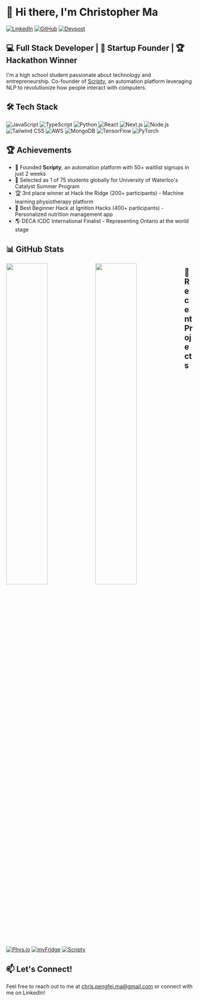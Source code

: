 # 👋 Hi there, I'm Christopher Ma

[![LinkedIn](https://img.shields.io/badge/LinkedIn-0077B5?style=for-the-badge&logo=linkedin&logoColor=white)](https://linkedin.com/in/your-linkedin)
[![GitHub](https://img.shields.io/badge/GitHub-100000?style=for-the-badge&logo=github&logoColor=white)](https://github.com/your-github)
[![Devpost](https://img.shields.io/badge/Devpost-003E54?style=for-the-badge&logo=devpost&logoColor=white)](https://devpost.com/your-devpost)

## 💻 Full Stack Developer | 🚀 Startup Founder | 🏆 Hackathon Winner

I'm a high school student passionate about technology and entrepreneurship. Co-founder of [Scripty](https://scripty.me), an automation platform leveraging NLP to revolutionize how people interact with computers.

## 🛠️ Tech Stack

![JavaScript](https://img.shields.io/badge/JavaScript-F7DF1E?style=for-the-badge&logo=javascript&logoColor=black)
![TypeScript](https://img.shields.io/badge/TypeScript-007ACC?style=for-the-badge&logo=typescript&logoColor=white)
![Python](https://img.shields.io/badge/Python-3776AB?style=for-the-badge&logo=python&logoColor=white)
![React](https://img.shields.io/badge/React-20232A?style=for-the-badge&logo=react&logoColor=61DAFB)
![Next.js](https://img.shields.io/badge/Next.js-000000?style=for-the-badge&logo=next.js&logoColor=white)
![Node.js](https://img.shields.io/badge/Node.js-43853D?style=for-the-badge&logo=node.js&logoColor=white)
![Tailwind CSS](https://img.shields.io/badge/Tailwind_CSS-38B2AC?style=for-the-badge&logo=tailwind-css&logoColor=white)
![AWS](https://img.shields.io/badge/AWS-232F3E?style=for-the-badge&logo=amazon-aws&logoColor=white)
![MongoDB](https://img.shields.io/badge/MongoDB-4EA94B?style=for-the-badge&logo=mongodb&logoColor=white)
![TensorFlow](https://img.shields.io/badge/TensorFlow-FF6F00?style=for-the-badge&logo=tensorflow&logoColor=white)
![PyTorch](https://img.shields.io/badge/PyTorch-EE4C2C?style=for-the-badge&logo=pytorch&logoColor=white)

## 🏆 Achievements

- 🥇 Founded **Scripty**, an automation platform with 50+ waitlist signups in just 2 weeks
- 🌟 Selected as 1 of 75 students globally for University of Waterloo's Catalyst Summer Program
- 🏆 3rd place winner at Hack the Ridge (200+ participants) - Machine learning physiotherapy platform
- 🏅 Best Beginner Hack at Ignition Hacks (400+ participants) - Personalized nutrition management app
- 🌎 DECA ICDC International Finalist - Representing Ontario at the world stage

## 📊 GitHub Stats

<img align="left" width="47%" src="https://github-readme-stats.vercel.app/api?username=YOUR_GITHUB_USERNAME&show_icons=true&theme=radical" />

<img align="left" width="47%" src="https://github-readme-stats.vercel.app/api/top-langs/?username=YOUR_GITHUB_USERNAME&layout=compact&theme=radical" />

## 🚀 Recent Projects

[![Phys.io](https://github-readme-stats.vercel.app/api/pin/?username=chrisma71&repo=physio&theme=dark)](https://github.com/YOUR_GITHUB_USERNAME/physio)
[![myFridge](https://github-readme-stats.vercel.app/api/pin/?username=chrisma71&repo=myFridge&theme=dark)](https://github.com/YOUR_GITHUB_USERNAME/myFridge)
[![Scripty](https://github-readme-stats.vercel.app/api/pin/?username=chrisma71&repo=scripty&theme=dark)](https://github.com/YOUR_GITHUB_USERNAME/scripty)

## 📫 Let's Connect!

Feel free to reach out to me at chris.pengfei.ma@gmail.com or connect with me on LinkedIn!

<!-- You can add more sections like Education, Experience, etc. as needed -->
